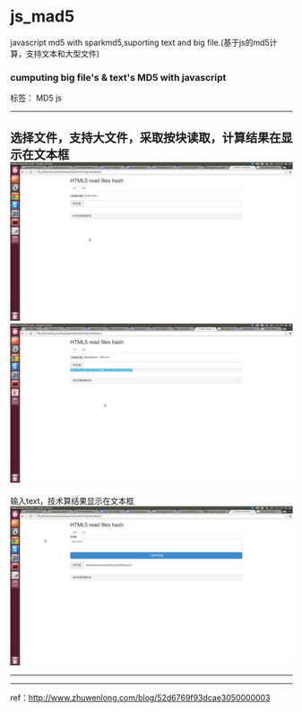 # js_mad5
javascript md5 with sparkmd5,suporting text and big file.(基于js的md5计算，支持文本和大型文件)
### cumputing big file's & text's MD5 with javascript 

标签： MD5 js

---
选择文件，支持大文件，采取按块读取，计算结果在显示在文本框
![文件md5计算截屏][1]
![图2][2]
--- 
输入text，技术算结果显示在文本框
  ![文本md5计算截屏][3]

---

  [1]: https://github.com/andy012/js_mad5/blob/master/Screenshot_file_md5.png?raw=true
  [2]: https://github.com/andy012/js_mad5/blob/master/Screenshot_file_md5_2.png?raw=true
  [3]: https://github.com/andy012/js_mad5/blob/master/screenshot_text_md5.png?raw=true
---

ref：http://www.zhuwenlong.com/blog/52d6769f93dcae3050000003
